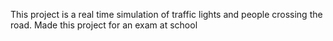This project is a real time simulation of traffic lights and people crossing the road.
Made this project for an exam at school
